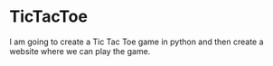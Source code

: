 # TicTacToe
I am going to create a Tic Tac Toe game in python and then create a website where we can play the game. 
